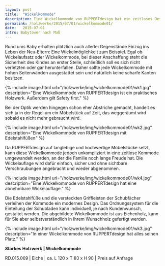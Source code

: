 ```yaml
---
layout: post
title:  "Wickelkommode"
description: Eine Wickelkommode von RUPPERTdesign hat ein zeitloses Design.
permalink: /holzwerke/2015/07/01/wickelkommode01/
date:   2015-07-01
intro: Babytower nach Maß
---
```



Rund ums Baby erhalten plötzlich auch allerlei Gegenstände Einzug ins Leben der Neu-Eltern: 
Eine Wickelmöglichkeit zum Beispiel. 
Egal ob Wickelaufsatz oder Wickelkommode, bei dieser Anschaffung steht die Sicherheit des Kindes an erster Stelle, 
schließlich soll es sich nicht verletzten oder gar herunterfallen.
Daher sollte jede Wickelkommode mit hohen Seitenwänden ausgestattet sein und natürlich keine scharfe Kanten besitzen.


{% include image.html url="/holzwerke/img/wickelkommode01/wk1.jpg" description="Eine Wickelkommode von RUPPERTdesign ist ein praktisches Holzwerk. Außerdem gilt Safety first." %}


Bei der Optik werden hingegen schon eher Abstriche gemacht, 
handelt es sich ja in der Regel um ein Möbelstück auf Zeit, das weggeräumt wird sobald es nicht mehr gebraucht wird. 


{% include image.html url="/holzwerke/img/wickelkommode01/wk2.jpg" description="Eine Wickelkommode von RUPPERTdesign mit Edelstahlfüßen" %}


Da RUPPERTdesign auf langlebige und hochwertige Möbelstücke setzt, 
kann diese Wickelkommode jedoch unkompliziert in eine zeitlose Kommode umgewandelt werden, 
an der die Familie noch lange Freude hat. Die Wickelauflage wird dafür einfach, 
sicher und ohne sichtbare Verschraubungen angebracht und wieder abgenommen. 


{% include image.html url="/holzwerke/img/wickelkommode01/wk4.jpg" description="Eine Wickelkommode von RUPPERTdesign hat eine abnehmbare Wickelauflage." %}
 
 
Die Edelstahlfüße und die versteckten Griffleisten der Schubfächer verleihen der Kommode ein modernes Design. 
Das Ordnungssystem für die Einteilung der Schubladen kann individuell, je nach Kundenwunsch, gestaltet werden. 
Die abgebildete Wickelkommode ist aus Eichenholz, kann für Sie aber selbstverständlich in Ihrem Wunschholz gefertigt werden. 
	
	
{% include image.html url="/holzwerke/img/wickelkommode01/wk3.jpg" description="In einer Wickelkommode von RUPPERTdesign hat alles seinen Platz." %}


**Starkes Holzwerk \| Wickelkommode**    
   
RD.015.009  \| 	Eiche \| ca. L 120 x T 80 x H 90 \| Preis auf Anfrage
